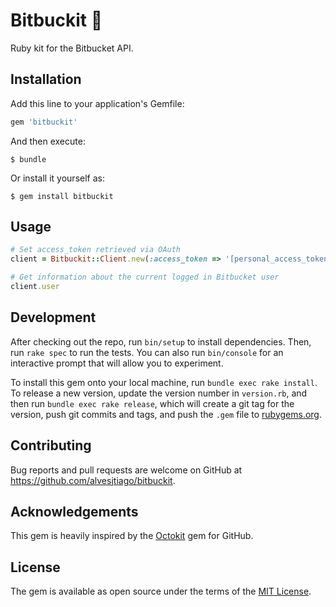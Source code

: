 # Bitbuckit 💎

Ruby kit for the Bitbucket API.

## Installation

Add this line to your application's Gemfile:

```ruby
gem 'bitbuckit'
```

And then execute:

    $ bundle

Or install it yourself as:

    $ gem install bitbuckit

## Usage

```ruby
# Set access_token retrieved via OAuth
client = Bitbuckit::Client.new(:access_token => '[personal_access_token]!')

# Get information about the current logged in Bitbucket user
client.user
```

## Development

After checking out the repo, run `bin/setup` to install dependencies. Then, run `rake spec` to run the tests. You can also run `bin/console` for an interactive prompt that will allow you to experiment.

To install this gem onto your local machine, run `bundle exec rake install`. To release a new version, update the version number in `version.rb`, and then run `bundle exec rake release`, which will create a git tag for the version, push git commits and tags, and push the `.gem` file to [rubygems.org](https://rubygems.org).

## Contributing

Bug reports and pull requests are welcome on GitHub at https://github.com/alvesjtiago/bitbuckit.

## Acknowledgements

This gem is heavily inspired by the [Octokit](https://github.com/octokit/octokit.rb) gem for GitHub.

## License

The gem is available as open source under the terms of the [MIT License](https://opensource.org/licenses/MIT).